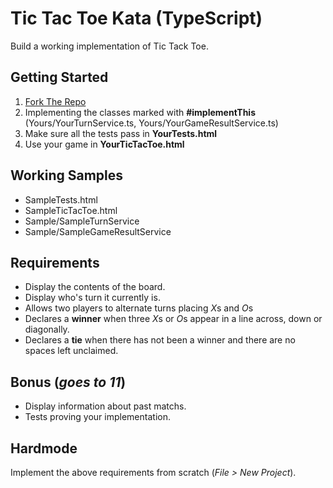 # Tic Tac Toe Kata (TypeScript)
Build a working implementation of Tic Tack Toe.

Getting Started
---
1. [Fork The Repo](https://github.com//G3N7/TicTacToeKata.TypeScript/fork)
2. Implementing the classes marked with **#implementThis** (Yours/YourTurnService.ts, Yours/YourGameResultService.ts)
3. Make sure all the tests pass in **YourTests.html**
4. Use your game in **YourTicTacToe.html**

Working Samples
---
* SampleTests.html
* SampleTicTacToe.html
* Sample/SampleTurnService
* Sample/SampleGameResultService

Requirements
---
* Display the contents of the board.
* Display who's turn it currently is.
* Allows two players to alternate turns placing *X*s and *O*s
* Declares a **winner** when three *X*s or *O*s appear in a line across, down or diagonally.
* Declares a **tie** when there has not been a winner and there are no spaces left unclaimed.

Bonus (*goes to 11*)
---
* Display information about past matchs.
* Tests proving your implementation.

Hardmode
---
Implement the above requirements from scratch (*File > New Project*).